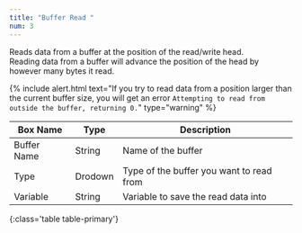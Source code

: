```yaml
---
title: "Buffer Read "
num: 3
---
```


Reads data from a buffer at the position of the read/write head.\
Reading data from a buffer will advance the position of the head by however many bytes it read.

{% include alert.html text="If you try to read data from a position larger than the current buffer size, you will get an error <code>Attempting to read from outside the buffer, returning 0.</code>" type="warning" %} 

| Box Name | Type | Description | 
|-------|--------|--------
|Buffer Name	|String	| Name of the buffer
|Type	|Drodown	| Type of the buffer you want to read from
|Variable	|String	| Variable to save the read data into
{:class='table table-primary'}










